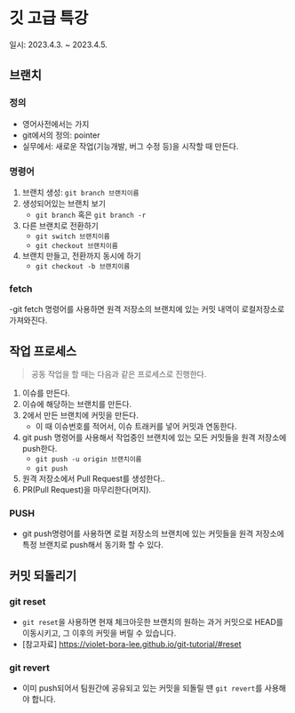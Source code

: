 # 깃 고급 특강

일시: 2023.4.3. ~ 2023.4.5.

## 브랜치

### 정의
- 영어사전에서는 가지
- git에서의 정의: pointer
- 실무에서: 새로운 작업(기능개발, 버그 수정 등)을 시작할 때 만든다.

### 명령어
1. 브랜치 생성: `git branch 브랜치이름`
2. 생성되어있는 브랜치 보기
    - `git branch` 혹은 `git branch -r`
3. 다른 브랜치로 전환하기
    - `git switch 브랜치이름`
    - `git checkout 브랜치이름`
4. 브랜치 만들고, 전환까지 동시에 하기
    - `git checkout -b 브랜치이름`

### fetch
-git fetch 명령어를 사용하면 원격 저장소의 브랜치에 있는 커밋 내역이 로컬저장소로 가져와진다.

## 작업 프로세스
> 공동 작업을 할 때는 다음과 같은 프로세스로 진행한다.
1. 이슈를 만든다.
2. 이슈에 해당하는 브랜치를 만든다.
3. 2에서 만든 브랜치에 커밋을 만든다.
    - 이 때 이슈번호를 적어서, 이슈 트래커를 넣어 커밋과 연동한다.
4. git push 명령어를 사용해서 작업중인 브랜치에 있는 모든 커밋들을 원격 저장소에 push한다.
    - `git push -u origin 브랜치이름`
    - `git push`
5. 원격 저장소에서 Pull Request를 생성한다..
6. PR(Pull Request)을 마무리한다(머지).

### PUSH
- git push명령어를 사용하면 로컬 저장소의 브랜치에 있는 커밋들을 원격 저장소에 특정 브랜치로 push해서 동기화 할 수 있다.

## 커밋 되돌리기

### git reset
- `git reset`을 사용하면 현재 체크아웃한 브랜치의 원하는 과거 커밋으로 HEAD를 이동시키고, 그 이후의 커밋을 버릴 수 있습니다.
- [참고자료] https://violet-bora-lee.github.io/git-tutorial/#reset

### git revert
- 이미 push되어서 팀원간에 공유되고 있는 커밋을 되돌릴 땐 `git revert`를 사용해야 합니다.
